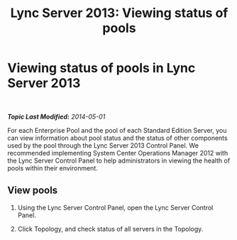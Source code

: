 ﻿---
title: 'Lync Server 2013: Viewing status of pools'
TOCTitle: Viewing status of pools
ms:assetid: 0d40bfe6-7660-4be4-b8bf-d03658558268
ms:mtpsurl: https://technet.microsoft.com/en-us/library/Dn720319(v=OCS.15)
ms:contentKeyID: 63969579
ms.date: 01/27/2015
mtps_version: v=OCS.15
---

<div data-xmlns="http://www.w3.org/1999/xhtml">

<div class="topic" data-xmlns="http://www.w3.org/1999/xhtml" data-msxsl="urn:schemas-microsoft-com:xslt" data-cs="http://msdn.microsoft.com/en-us/">

<div data-asp="http://msdn2.microsoft.com/asp">

# Viewing status of pools in Lync Server 2013

</div>

<div id="mainSection">

<div id="mainBody">

<span> </span>

_**Topic Last Modified:** 2014-05-01_

For each Enterprise Pool and the pool of each Standard Edition Server, you can view information about pool status and the status of other components used by the pool through the Lync Server 2013 Control Panel. We recommended implementing System Center Operations Manager 2012 with the Lync Server Control Panel to help administrators in viewing the health of pools within their environment.

<div>

## View pools

1.  Using the Lync Server Control Panel, open the Lync Server Control Panel.

2.  Click Topology, and check status of all servers in the Topology.

</div>

</div>

<span> </span>

</div>

</div>

</div>

